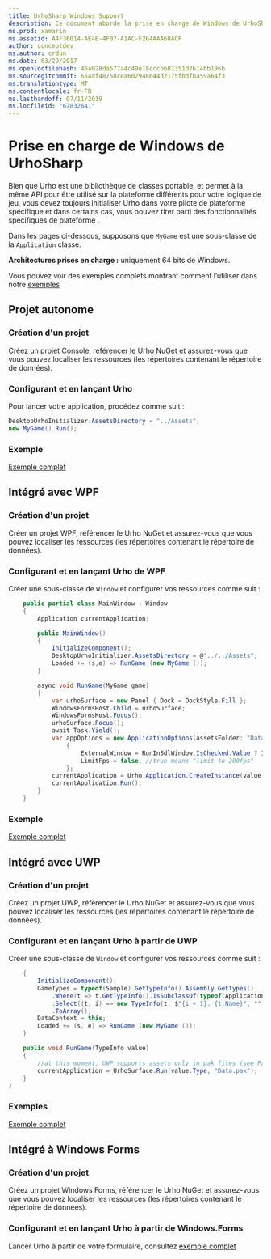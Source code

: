 ```yaml
---
title: UrhoSharp Windows Support
description: Ce document aborde la prise en charge de Windows de UrhoSharp. Il décrit comment créer un projet, configurer et lancer Urho, intégrer avec WPF et s’intègrent avec UWP.
ms.prod: xamarin
ms.assetid: A4F36014-AE4E-4F07-A1AC-F264AAA68ACF
author: conceptdev
ms.author: crdun
ms.date: 03/29/2017
ms.openlocfilehash: 46a028da577a4c49e18cccb681351d7614bb196b
ms.sourcegitcommit: 654df48758cea602946644d2175fbdfba59a64f3
ms.translationtype: MT
ms.contentlocale: fr-FR
ms.lasthandoff: 07/11/2019
ms.locfileid: "67832641"
---
```

# <a name="urhosharp-windows-support"></a>Prise en charge de Windows de UrhoSharp

Bien que Urho est une bibliothèque de classes portable, et permet à la même API pour être utilisé sur la plateforme différents pour votre logique de jeu, vous devez toujours initialiser Urho dans votre pilote de plateforme spécifique et dans certains cas, vous pouvez tirer parti des fonctionnalités spécifiques de plateforme .

Dans les pages ci-dessous, supposons que `MyGame` est une sous-classe de la `Application` classe.

**Architectures prises en charge :** uniquement 64 bits de Windows.

Vous pouvez voir des exemples complets montrant comment l’utiliser dans notre [exemples](https://github.com/xamarin/urho-samples/tree/master/FeatureSamples)

## <a name="standalone-project"></a>Projet autonome

### <a name="creating-a-project"></a>Création d'un projet

Créez un projet Console, référencer le Urho NuGet et assurez-vous que vous pouvez localiser les ressources (les répertoires contenant le répertoire de données).

### <a name="configuring-and-launching-urho"></a>Configurant et en lançant Urho

Pour lancer votre application, procédez comme suit :

```csharp
DesktopUrhoInitializer.AssetsDirectory = "../Assets";
new MyGame().Run();
```

### <a name="example"></a>Exemple

[Exemple complet](https://github.com/xamarin/urho-samples/tree/master/FeatureSamples/Desktop)

## <a name="integrated-with-wpf"></a>Intégré avec WPF

### <a name="creating-a-project"></a>Création d'un projet

Créer un projet WPF, référencer le Urho NuGet et assurez-vous que vous pouvez localiser les ressources (les répertoires contenant le répertoire de données).

### <a name="configuring-and-launching-urho-from-wpf"></a>Configurant et en lançant Urho de WPF

Créer une sous-classe de `Window` et configurer vos ressources comme suit :

```csharp
    public partial class MainWindow : Window
    {
        Application currentApplication;

        public MainWindow()
        {
            InitializeComponent();
            DesktopUrhoInitializer.AssetsDirectory = @"../../Assets";
            Loaded += (s,e) => RunGame (new MyGame ());
        }

        async void RunGame(MyGame game)
        {
            var urhoSurface = new Panel { Dock = DockStyle.Fill };
            WindowsFormsHost.Child = urhoSurface;
            WindowsFormsHost.Focus();
            urhoSurface.Focus();
            await Task.Yield();
            var appOptions = new ApplicationOptions(assetsFolder: "Data")
                {
                    ExternalWindow = RunInSdlWindow.IsChecked.Value ? IntPtr.Zero : urhoSurface.Handle,
                    LimitFps = false, //true means "limit to 200fps"
                };
            currentApplication = Urho.Application.CreateInstance(value.Type, appOptions);
            currentApplication.Run();
        }
    }
```

### <a name="example"></a>Exemple

[Exemple complet](https://github.com/xamarin/urho-samples/tree/master/FeatureSamples/WPF)

## <a name="integrated-with-uwp"></a>Intégré avec UWP

### <a name="creating-a-project"></a>Création d'un projet

Créez un projet UWP, référencer le Urho NuGet et assurez-vous que vous pouvez localiser les ressources (les répertoires contenant le répertoire de données).

### <a name="configuring-and-launching-urho-from-uwp"></a>Configurant et en lançant Urho à partir de UWP

Créer une sous-classe de `Window` et configurer vos ressources comme suit :

```csharp
    {
        InitializeComponent();
        GameTypes = typeof(Sample).GetTypeInfo().Assembly.GetTypes()
            .Where(t => t.GetTypeInfo().IsSubclassOf(typeof(Application)) && t != typeof(Sample))
            .Select((t, i) => new TypeInfo(t, $"{i + 1}. {t.Name}", ""))
            .ToArray();
        DataContext = this;
        Loaded += (s, e) => RunGame (new MyGame ());
    }

    public void RunGame(TypeInfo value)
    {
        //at this moment, UWP supports assets only in pak files (see PackageTool)
        currentApplication = UrhoSurface.Run(value.Type, "Data.pak");
    }
}
```

### <a name="example"></a>Exemples

[Exemple complet](https://github.com/xamarin/urho-samples/tree/master/FeatureSamples/UWP)

## <a name="integrated-with-windows-forms"></a>Intégré à Windows Forms

### <a name="creating-a-project"></a>Création d'un projet

Créez un projet Windows Forms, référencer le Urho NuGet et assurez-vous que vous pouvez localiser les ressources (les répertoires contenant le répertoire de données).

### <a name="configuring-and-launching-urho-from-windowsforms"></a>Configurant et en lançant Urho à partir de Windows.Forms

Lancer Urho à partir de votre formulaire, consultez [exemple complet](https://github.com/xamarin/urho-samples/blob/master/FeatureSamples/WinForms/SamplesForm.cs)
